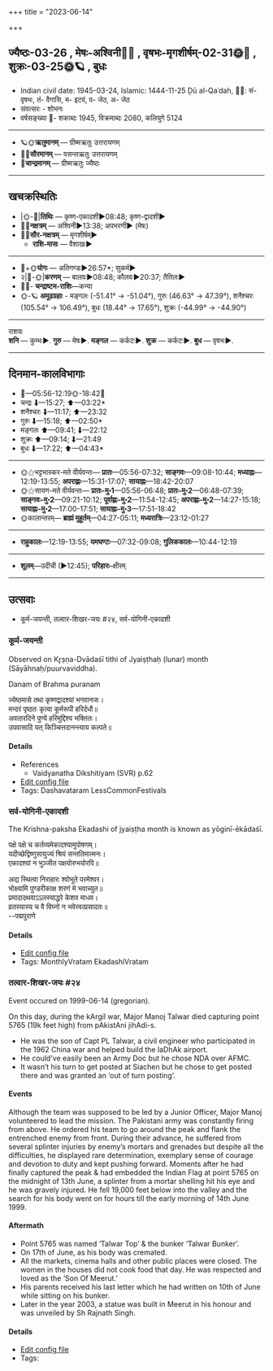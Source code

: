 +++
title = "2023-06-14"

+++
## ज्यैष्ठः-03-26  ,  मेषः-अश्विनी🌛🌌  ,  वृषभः-मृगशीर्षम्-02-31🌞🌌  ,  शुक्रः-03-25🌞🪐  ,  बुधः
- Indian civil date: 1945-03-24, Islamic: 1444-11-25 Ḏū al-Qaʿdah, 🌌🌞: सं- वृषभः, तं- वैगासि, म- इटवं, प- जेठ, अ- जेठ
- संवत्सरः - शोभनः
- वर्षसङ्ख्या 🌛- शकाब्दः 1945, विक्रमाब्दः 2080, कलियुगे 5124
___________________
- 🪐🌞**ऋतुमानम्** — ग्रीष्मऋतुः उत्तरायणम्
- 🌌🌞**सौरमानम्** — वसन्तऋतुः उत्तरायणम्
- 🌛**चान्द्रमानम्** — ग्रीष्मऋतुः ज्यैष्ठः
___________________


## खचक्रस्थितिः
- |🌞-🌛|**तिथिः** — कृष्ण-एकादशी►08:48; कृष्ण-द्वादशी►  
- 🌌🌛**नक्षत्रम्** — अश्विनी►13:38; अपभरणी► (मेषः)  
- 🌌🌞**सौर-नक्षत्रम्** — मृगशीर्षम्►  
  - **राशि-मासः** — वैशाखः► 
___________________
- 🌛+🌞**योगः** — अतिगण्डः►26:57*; सुकर्म►  
- २|🌛-🌞|**करणम्** — बालवः►08:48; कौलवः►20:37; तैतिलः►  
- 🌌🌛- **चन्द्राष्टम-राशिः**—कन्या  
- 🌞-🪐 **अमूढग्रहाः** - मङ्गलः (-51.41° → -51.04°), गुरुः (46.63° → 47.39°), शनैश्चरः (105.54° → 106.49°), बुधः (18.44° → 17.65°), शुक्रः (-44.99° → -44.90°)
___________________
राशयः  
**शनि** — कुम्भः►. **गुरु** — मेषः►. **मङ्गल** — कर्कटः►. **शुक्र** — कर्कटः►. **बुध** — वृषभः►. 
___________________


## दिनमान-कालविभागाः
- 🌅—05:56-12:19🌞-18:42🌇  
- चन्द्रः ⬇—15:27; ⬆—03:22*  
- शनैश्चरः ⬇—11:17; ⬆—23:32  
- गुरुः ⬇—15:18; ⬆—02:50*  
- मङ्गलः ⬆—09:41; ⬇—22:12  
- शुक्रः ⬆—09:14; ⬇—21:49  
- बुधः ⬇—17:22; ⬆—04:43*  
___________________
- 🌞⚝भट्टभास्कर-मते वीर्यवन्तः— **प्रातः**—05:56-07:32; **साङ्गवः**—09:08-10:44; **मध्याह्नः**—12:19-13:55; **अपराह्णः**—15:31-17:07; **सायाह्नः**—18:42-20:07  
- 🌞⚝सायण-मते वीर्यवन्तः— **प्रातः-मु॰1**—05:56-06:48; **प्रातः-मु॰2**—06:48-07:39; **साङ्गवः-मु॰2**—09:21-10:12; **पूर्वाह्णः-मु॰2**—11:54-12:45; **अपराह्णः-मु॰2**—14:27-15:18; **सायाह्नः-मु॰2**—17:00-17:51; **सायाह्नः-मु॰3**—17:51-18:42  
- 🌞कालान्तरम्— **ब्राह्मं मुहूर्तम्**—04:27-05:11; **मध्यरात्रिः**—23:12-01:27  
___________________
- **राहुकालः**—12:19-13:55; **यमघण्टः**—07:32-09:08; **गुलिककालः**—10:44-12:19  
___________________
- **शूलम्**—उदीची (►12:45); **परिहारः**–क्षीरम्  
___________________

## उत्सवाः
- कूर्म-जयन्ती, तल्वार-शिखर-जयः #२४, सर्व-योगिनी-एकादशी
### कूर्म-जयन्ती

Observed on Kr̥ṣṇa-Dvādaśī tithi of Jyaiṣṭhaḥ (lunar) month (Sāyāhnaḥ/puurvaviddha). 

Danam of Brahma puranam

ज्येष्ठमासे तथा कृष्णद्वादश्यां भगवानजः।  
मन्दरं पृष्ठतः कृत्वा कूर्मरूपी हरिर्दधौ॥  
अवतारदिने पुण्ये हरिमुद्दिश्य भक्तितः।  
उपवासादि यत् किञ्चित्तदानन्त्याय कल्पते॥



#### Details
- References
  - Vaidyanatha Dikshitiyam (SVR) p.62
- [Edit config file](https://github.com/jyotisham/adyatithi/blob/master/devatA/vaiShNava/lunar_month/tithi/03/27/kUrma~jayantI.toml)
- Tags: Dashavataram LessCommonFestivals


### सर्व-योगिनी-एकादशी



The Krishna-paksha Ekadashi of jyaiṣṭha month is known as yōginī-ēkādaśī.

पक्षे पक्षे च कर्तव्यमेकादश्यामुपोषणम्।  
यदीच्छेद्विष्णुसायुज्यं श्रियं सन्ततिमात्मनः।  
एकादश्यां न भुञ्जीत पक्षयोरुभयोरपि॥  
  
अद्य स्थित्वा निराहारः श्वोभूते परमेश्वर।  
भोक्ष्यामि पुण्डरीकाक्ष शरणं मे भवाच्युत॥  
प्रमादादथवाऽऽलस्याद्धरे केशव माधव।  
व्रतस्यास्य च वै विघ्नो न भवेत्त्वत्प्रसादतः॥  
--पद्मपुराणे



#### Details
- [Edit config file](https://github.com/jyotisham/adyatithi/blob/master/time_focus/monthly/ekAdashI/description_only/yOginI-EkAdazI.toml)
- Tags: MonthlyVratam EkadashiVratam


### तल्वार-शिखर-जयः #२४

Event occured on 1999-06-14 (gregorian). 

On this day, during the kArgil war, Major Manoj Talwar died capturing point 5765 (19k feet high) from pAkistAni jihAdi-s.

- He was the son of Capt PL Talwar, a civil engineer who participated in the 1962 China war and helped build the laDhAk airport.
- He could’ve easily been an Army Doc but he chose NDA over AFMC. 
- It wasn’t his turn to get posted at Siachen but he chose to get posted there and was granted an ‘out of turn posting’.

#### Events
Although the team was supposed to be led by a Junior Officer, Major Manoj volunteered to lead the mission. The Pakistani army was constantly firing from above. He ordered his team to go around the peak and flank the entrenched enemy from front. During their advance, he suffered from several splinter injuries by enemy’s mortars and grenades but despite all the difficulties, he displayed rare determination, exemplary sense of courage and devotion to duty and kept pushing forward. Moments after he had finally captured the peak & had embedded the Indian Flag at point 5765 on the midnight of 13th June, a splinter from a mortar shelling hit his eye and he was gravely injured. He fell 19,000 feet below into the valley and the search for his body went on for hours till the early morning of 14th June 1999.

#### Aftermath
- Point 5765 was named ‘Talwar Top’ & the bunker ‘Talwar Bunker’. 
- On 17th of June, as his body was cremated.
- All the markets, cinema halls and other public places were closed. The women in the houses did not cook food that day. He was respected and loved as the ‘Son Of Meerut.’ 
- His parents received his last letter which he had written on 10th of June while sitting on his bunker.
- Later in the year 2003, a statue was built in Meerut in his honour and was unveiled by Sh Rajnath Singh.

#### Details
- [Edit config file](https://github.com/jyotisham/adyatithi/blob/master/mahApuruSha/xatra-later/gregorian/day/06/14/talvAra-shikhara-jayaH.toml)
- Tags: 


